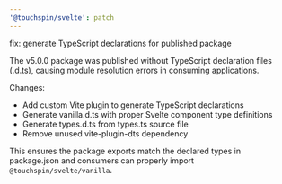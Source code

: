```yaml
---
'@touchspin/svelte': patch
---
```


fix: generate TypeScript declarations for published package

The v5.0.0 package was published without TypeScript declaration files (.d.ts), causing module resolution errors in consuming applications.

Changes:
- Add custom Vite plugin to generate TypeScript declarations
- Generate vanilla.d.ts with proper Svelte component type definitions
- Generate types.d.ts from types.ts source file
- Remove unused vite-plugin-dts dependency

This ensures the package exports match the declared types in package.json and consumers can properly import `@touchspin/svelte/vanilla`.
